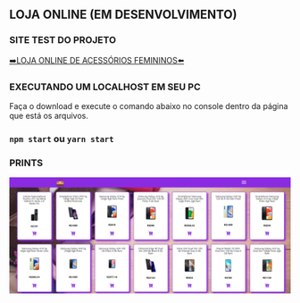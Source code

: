 ## LOJA ONLINE (EM DESENVOLVIMENTO)

### SITE TEST DO PROJETO

[➡️LOJA ONLINE DE ACESSÓRIOS FEMININOS⬅️](https://github.com/facebook/create-react-app)


### EXECUTANDO UM LOCALHOST EM SEU PC

Faça o download e execute o comando abaixo no console dentro da página que está os arquivos.

### `npm start` ou `yarn start`

### PRINTS

![alt text](image.png)


